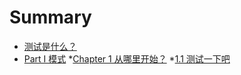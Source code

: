 # Summary

* [测试是什么？](part0/part0_1.md)
* [Part I 模式](part1/part1_0.md)
	*[Chapter 1 从哪里开始？](part1/chapter1/chapter1_0.md)
			*[1.1 测试一下吧](part1/chapter1/chapter1_1.md)


